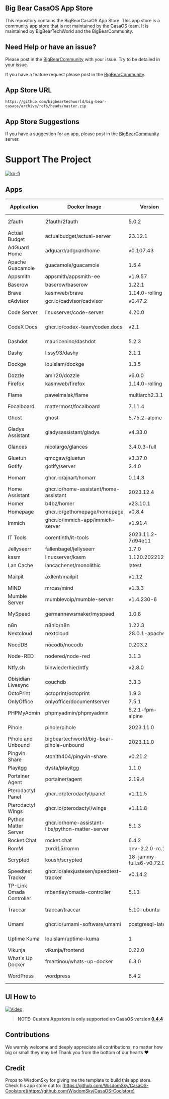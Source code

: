 ## Big Bear CasaOS App Store

This repository contains the BigBearCasaOS App Store. This app store is a community app store that is not maintained by the CasaOS team. It is maintained by BigBearTechWorld and the BigBearCommunity.

## Need Help or have an issue?

Please post in the [BigBearCommunity](https://community.bigbeartechworld.com/c/big-bear-casas/10) with your issue. Try to be detailed in your issue.

If you have a feature request please post in the [BigBearCommunity](https://community.bigbeartechworld.com/c/big-bear-casaos/bigbearcasaos-suggestions/40).

## App Store URL

```text
https://github.com/bigbeartechworld/big-bear-casaos/archive/refs/heads/master.zip
```

## App Store Suggestions

If you have a suggestion for an app, please post in the [BigBearCommunity](https://community.bigbeartechworld.com) server.

# Support The Project

[![ko-fi](https://ko-fi.com/img/githubbutton_sm.svg)](https://ko-fi.com/E1E5NDK3I)

## Apps

| Application              | Docker Image                                     | Version                  | YouTube Video                                                                                                       | Docs                                                                                           |
| ------------------------ | ------------------------------------------------ | ------------------------ | ------------------------------------------------------------------------------------------------------------------- | ---------------------------------------------------------------------------------------------- |
| 2fauth                   | 2fauth/2fauth                                    | 5.0.2                    | [YouTube Video](https://youtu.be/yCnjxSryD_U)                                                                       |                                                                                                |
| Actual Budget            | actualbudget/actual-server                       | 23.12.1                  |                                                                                                                     |                                                                                                |
| AdGuard Home             | adguard/adguardhome                              | v0.107.43                | [YouTube Video](https://youtu.be/6cu0kfP50Jg)                                                                       |                                                                                                |
| Apache Guacamole         | guacamole/guacamole                              | 1.5.4                    | [YouTube Video](https://youtu.be/6cu0kfP50Jg)                                                                       |                                                                                                |
| Appsmith                 | appsmith/appsmith-ee                             | v1.9.57                  |                                                                                                                     |                                                                                                |
| Baserow                  | baserow/baserow                                  | 1.22.1                   |                                                                                                                     |                                                                                                |
| Brave                    | kasmweb/brave                                    | 1.14.0-rolling           |                                                                                                                     |                                                                                                |
| cAdvisor                 | gcr.io/cadvisor/cadvisor                         | v0.47.2                  |                                                                                                                     |                                                                                                |
| Code Server              | linuxserver/code-server                          | 4.20.0                   | [YouTube Video](https://youtu.be/aiYcwXDfgE8)                                                                       |                                                                                                |
| CodeX Docs               | ghcr.io/codex-team/codex.docs                    | v2.1                     | [YouTube Video](https://youtu.be/dKm2VJwam24)                                                                       |                                                                                                |
| Dashdot                  | mauricenino/dashdot                              | 5.2.3                    | [YouTube Video](https://youtu.be/if_fyuX_5fU)                                                                       |                                                                                                |
| Dashy                    | lissy93/dashy                                    | 2.1.1                    |                                                                                                                     |                                                                                                |
| Dockge                   | louislam/dockge                                  | 1.3.5                    | [YouTube Video](https://youtu.be/8Z6psh-t5iU)                                                                       |                                                                                                |
| Dozzle                   | amir20/dozzle                                    | v6.0.0                   |                                                                                                                     |
| Firefox                  | kasmweb/firefox                                  | 1.14.0-rolling           |                                                                                                                     |
| Flame                    | pawelmalak/flame                                 | multiarch2.3.1           | [YouTube Video](https://youtu.be/p_P_jKmJRz8)                                                                       |                                                                                                |
| Focalboard               | mattermost/focalboard                            | 7.11.4                   |                                                                                                                     |                                                                                                |
| Ghost                    | ghost                                            | 5.75.2-alpine            | [YouTube Video](https://youtu.be/oJZK9vH4W4Y)                                                                       |                                                                                                |
| Gladys Assistant         | gladysassistant/gladys                           | v4.33.0                  |                                                                                                                     |
| Glances                  | nicolargo/glances                                | 3.4.0.3-full             | [YouTube Video](https://youtu.be/nwsVJ0QB0sM)                                                                       |
| Gluetun                  | qmcgaw/gluetun                                   | v3.37.0                  |                                                                                                                     | [Docs](https://community.bigbeartechworld.com/t/added-gluetun-to-big-bear-casaos/175)          |
| Gotify                   | gotify/server                                    | 2.4.0                    |                                                                                                                     |
| Homarr                   | ghcr.io/ajnart/homarr                            | 0.14.3                   | [YouTube Video](https://youtu.be/H4rzZNO47Uk)                                                                       |
| Home Assistant           | ghcr.io/home-assistant/home-assistant            | 2023.12.4                |                                                                                                                     |
| Homer                    | b4bz/homer                                       | v23.10.1                 |                                                                                                                     |
| Homepage                 | ghcr.io/gethomepage/homepage                     | v0.8.4                   |                                                                                                                     |
| Immich                   | ghcr.io/immich-app/immich-server                 | v1.91.4                  |                                                                                                                     |
| IT Tools                 | corentinth/it-tools                              | 2023.11.2-7d94e11        | [YouTube Video](https://youtu.be/MlGypCrUJug)                                                                       | [Docs]                                                                                         |
| Jellyseerr               | fallenbagel/jellyseerr                           | 1.7.0                    |                                                                                                                     |
| kasm                     | linuxserver/kasm                                 | 1.120.20221218                   |                                                                                                                     |
| Lan Cache                | lancachenet/monolithic                           | latest                   |                                                                                                                     |
| Mailpit                  | axllent/mailpit                                  | v1.12                    | [YouTube Video](https://youtu.be/2MY3S6csrVw)                                                                       |
| MIND                     | mrcas/mind                                       | v1.3.3                   |                                                                                                                     |
| Mumble Server            | mumblevoip/mumble-server                         | v1.4.230-6               |                                                                                                                     |
| MySpeed                  | germannewsmaker/myspeed                          | 1.0.8                    | [YouTube Video](https://youtu.be/7roj87Fytz0)                                                                       |
| n8n                      | n8nio/n8n                                        | 1.22.3                   |                                                                                                                     |
| Nextcloud                | nextcloud                                        | 28.0.1-apache           |                                                                                                                     |
| NocoDB                   | nocodb/nocodb                                    | 0.203.2                  | [YouTube Video](https://youtu.be/mO2YzWpBu4o)                                                                       | [Docs](https://community.bigbeartechworld.com/t/added-nocodb-to-big-bear-casaos/177)           |
| Node-RED                 | nodered/node-red                                 | 3.1.3                    |                                                                                                                     |
| Ntfy.sh                  | binwiederhier/ntfy                               | v2.8.0                   | [YouTube Video](https://youtu.be/wSWhtSNwTd8)                                                                       |
| Obisidian Livesync       | couchdb                                          | 3.3.3                    |                                                                                                                     |
| OctoPrint                | octoprint/octoprint                              | 1.9.3                    |                                                                                                                     |
| OnlyOffice               | onlyoffice/documentserver                        | 7.5.1                    |                                                                                                                     |
| PHPMyAdmin               | phpmyadmin/phpmyadmin                            | 5.2.1-fpm-alpine         |                                                                                                                     |
| Pihole                   | pihole/pihole                                    | 2023.11.0                | [YouTube Video](https://youtu.be/FcMF1sYacqk)                                                                       |                                                                                                |
| Pihole and Unbound       | bigbeartechworld/big-bear-pihole-unbound         | 2023.11.0                | [YouTube Video](https://youtu.be/ByFSgnnUuBI)                                                                       | [Docs](https://community.bigbeartechworld.com/t/added-pihole-and-unbound-to-bigbearcasaos/191) |
| Pingvin Share            | stonith404/pingvin-share                         | v0.21.2                  | [YouTube Video](https://youtu.be/SRJUS7h1vhU)                                                                       |
| Playitgg                 | dysta/playitgg                                   | 1.1.0                    |                                                                                                                     |
| Portainer Agent          | portainer/agent                                  | 2.19.4                   |                                                                                                                     |
| Pterodactyl Panel        | ghcr.io/pterodactyl/panel                        | v1.11.5                  |                                                                                                                     |
| Pterodactyl Wings        | ghcr.io/pterodactyl/wings                        | v1.11.8                  |                                                                                                                     |
| Python Matter Server     | ghcr.io/home-assistant-libs/python-matter-server | 5.1.3                    |                                                                                                                     |
| Rocket.Chat              | rocket.chat                                      | 6.4.2                    |                                                                                                                     |
| RomM                     | zurdi15/romm                                     | dev-2.2.0-rc.1           |                                                                                                                     |
| Scrypted                 | koush/scrypted                                   | 18-jammy-full.s6-v0.72.0 | [YouTube Video](https://community.bigbeartechworld.com/t/how-to-install-scrypted-on-casaos-using-bigbearcasaos/155) |
| Speedtest Tracker        | ghcr.io/alexjustesen/speedtest-tracker           | v0.14.2                  | [YouTube Video](https://youtu.be/TLjS8xNNwis)                                                                       |                                                                                                |
| TP-Link Omada Controller | mbentley/omada-controller                        | 5.13                     |                                                                                                                     |
| Traccar                  | traccar/traccar                                  | 5.10-ubuntu              | [YouTube Video](https://youtu.be/zn_tu9r6g-w)                                                                       |
| Umami                    | ghcr.io/umami-software/umami                     | postgresql-latest        | [YouTube Video](https://youtu.be/4DEF5fNf8hU)                                                                       |
| Uptime Kuma              | louislam/uptime-kuma                             | 1                        | [YouTube Video](https://youtu.be/Why5NU_Wafw)                                                                       |                                                                                                |
| Vikunja                  | vikunja/frontend                                 | 0.22.0                   |                                                                                                                     |
| What's Up Docker         | fmartinou/whats-up-docker                        | 6.3.0                    |                                                                                                                     |
| WordPress                | wordpress                                        | 6.4.2                    | [YouTube Video](https://youtu.be/j5M4qlRCbYs)                                                                       | [Docs]                                                                                         |

## UI How to

[![Video](https://img.youtube.com/vi/rqFUeDDb5uA/0.jpg)](https://youtu.be/rqFUeDDb5uA)

> **NOTE: Custom Appstore is only supported on CasaOS version [0.4.4](https://blog.casaos.io/blog/32.html)**

## Contributions

We warmly welcome and deeply appreciate all contributions, no matter how big or small they may be! Thank you from the bottom of our hearts ❤️

## Credit

Props to WisdomSky for giving me the template to build this app store. Check his app store out to: [https://github.com/WisdomSky/CasaOS-Coolstore](https://github.com/WisdomSky/CasaOS-Coolstore)
